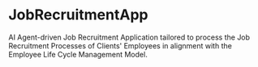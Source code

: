 # JobRecruitmentApp
AI Agent-driven Job Recruitment Application tailored to process the Job Recruitment Processes of Clients' Employees in alignment with the Employee Life Cycle Management Model.
